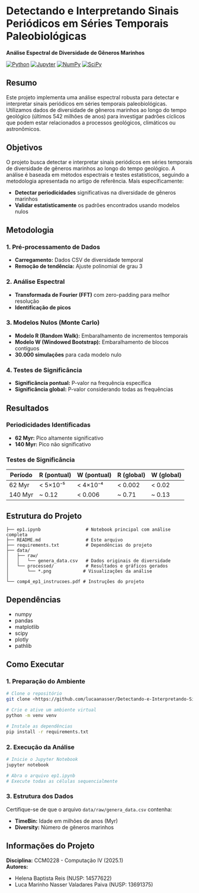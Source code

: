 # Detectando e Interpretando Sinais Periódicos em Séries Temporais Paleobiológicas

**Análise Espectral de Diversidade de Gêneros Marinhos**

[![Python](https://img.shields.io/badge/Python-3.8+-blue.svg)](https://www.python.org/)
[![Jupyter](https://img.shields.io/badge/Jupyter-Notebook-orange.svg)](https://jupyter.org/)
[![NumPy](https://img.shields.io/badge/NumPy-1.21+-green.svg)](https://numpy.org/)
[![SciPy](https://img.shields.io/badge/SciPy-1.7+-red.svg)](https://scipy.org/)

## Resumo

Este projeto implementa uma análise espectral robusta para detectar e interpretar sinais periódicos em séries temporais paleobiológicas. Utilizamos dados de diversidade de gêneros marinhos ao longo do tempo geológico (últimos 542 milhões de anos) para investigar padrões cíclicos que podem estar relacionados a processos geológicos, climáticos ou astronômicos.

## Objetivos

O projeto busca detectar e interpretar sinais periódicos em séries temporais de diversidade de gêneros marinhos ao longo do tempo geológico. A análise é baseada em métodos espectrais e testes estatísticos, seguindo a metodologia apresentada no artigo de referência. Mais especificamente:

- **Detectar periodicidades** significativas na diversidade de gêneros marinhos
- **Validar estatisticamente** os padrões encontrados usando modelos nulos

## Metodologia

### 1. Pré-processamento de Dados
- **Carregamento:** Dados CSV de diversidade temporal
- **Remoção de tendência:** Ajuste polinomial de grau 3

### 2. Análise Espectral
- **Transformada de Fourier (FFT)** com zero-padding para melhor resolução
- **Identificação de picos**

### 3. Modelos Nulos (Monte Carlo)
- **Modelo R (Random Walk):** Embaralhamento de incrementos temporais
- **Modelo W (Windowed Bootstrap):** Embaralhamento de blocos contíguos
- **30.000 simulações** para cada modelo nulo

### 4. Testes de Significância
- **Significância pontual:** P-valor na frequência específica
- **Significância global:** P-valor considerando todas as frequências

## Resultados

### Periodicidades Identificadas
- **62 Myr:** Pico altamente significativo 
- **140 Myr:** Pico não significativo 

### Testes de Significância
| Período | R (pontual) | W (pontual) | R (global) | W (global) |
|---------|-------------|-------------|------------|------------|
| 62 Myr  | < 5×10⁻⁵    | < 4×10⁻⁴    | < 0.002    | < 0.02     |
| 140 Myr | ~ 0.12      | < 0.006     | ~ 0.71     | ~ 0.13     |

## Estrutura do Projeto

```
├── ep1.ipynb                 # Notebook principal com análise completa
├── README.md                 # Este arquivo
├── requirements.txt          # Dependências do projeto
├── data/
│   ├── raw/
│   │   └── genera_data.csv   # Dados originais de diversidade
│   └── processed/            # Resultados e gráficos gerados
│       └── *.png            # Visualizações da análise
│       
└── comp4_ep1_instrucoes.pdf # Instruções do projeto
```

## Dependências
- numpy 
- pandas 
- matplotlib 
- scipy 
- plotly 
- pathlib

## Como Executar

### 1. Preparação do Ambiente
```bash
# Clone o repositório
git clone <https://github.com/lucaanasser/Detectando-e-Interpretando-Sinais-Periodicos-em-Series-Temporais-Paleobiologicas.git>

# Crie e ative um ambiente virtual
python -m venv venv

# Instale as dependências
pip install -r requirements.txt
```

### 2. Execução da Análise
```bash
# Inicie o Jupyter Notebook
jupyter notebook

# Abra o arquivo ep1.ipynb
# Execute todas as células sequencialmente
```

### 3. Estrutura dos Dados
Certifique-se de que o arquivo `data/raw/genera_data.csv` contenha:
- **TimeBin:** Idade em milhões de anos (Myr)
- **Diversity:** Número de gêneros marinhos

## Informações do Projeto

**Disciplina:** CCM0228 - Computação IV (2025.1)  
**Autores:**
- Helena Baptista Reis (NUSP: 14577622)
- Luca Marinho Nasser Valadares Paiva (NUSP: 13691375)


